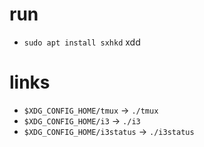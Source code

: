 # run
* `sudo apt install sxhkd` xdd

# links
* `$XDG_CONFIG_HOME/tmux` -> `./tmux`
* `$XDG_CONFIG_HOME/i3` -> `./i3`
* `$XDG_CONFIG_HOME/i3status` -> `./i3status`
